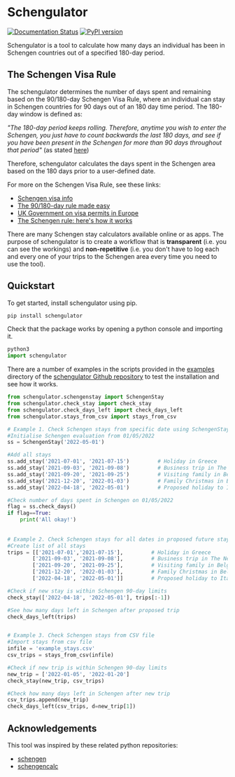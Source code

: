 # Schengulator

[![Documentation Status](https://readthedocs.org/projects/schengulator/badge/?version=latest)](https://schengulator.readthedocs.io/en/latest/?badge=latest) [![PyPI version](https://badge.fury.io/py/schengulator.svg)](https://badge.fury.io/py/schengulator)

Schengulator is a tool to calculate how many days an individual has been in Schengen countries out of a specified 180-day period.

## The Schengen Visa Rule

The schengulator determines the number of days spent and remaining based on the 90/180-day Schengen Visa Rule, where an individual can stay in Schengen countries for 90 days out of an 180 day time period. The 180-day window is defined as:
    
*"The 180-day period keeps rolling. Therefore, anytime you wish to enter the Schengen, you just have to count backwards the last 180 days, and see if you have been present in the Schengen for more than 90 days throughout that period"* (as stated [here](https://www.schengenvisainfo.com/visa-calculator))

Therefore, schengulator calculates the days spent in the Schengen area based on the 180 days prior to a user-defined date.

For more on the Schengen Visa Rule, see these links:
+ [Schengen visa info](https://www.schengenvisainfo.com)
+ [The 90/180-day rule made easy](https://newlandchase.com/the-schengen-areas-90-180-day-rule-made-easy/)
+ [UK Government on visa permits in Europe](https://www.gov.uk/guidance/check-if-you-need-a-visa-or-permit-for-europe)
+ [The Schengen rule: here's how it works](https://www.frenchentree.com/brexit/eu-90-180-day-rule-heres-how-it-works/)

There are many Schengen stay calculators available online or as apps. The purpose of schengulator is to create a workflow that is **transparent** (i.e. you can see the workings) and **non-repetitive** (i.e. you don't have to log each and every one of your trips to the Schengen area every time you need to use the tool).
 

## Quickstart
To get started, install schengulator using pip.

```python
pip install schengulator
```

Check that the package works by opening a python console and importing it.

```python
python3
import schengulator
```

There are a number of examples in the scripts provided in the [examples](https://github.com/PennyHow/schengulator/tree/main/examples) directory of the [schengulator Github repository](https://github.com/PennyHow/schengulator) to test the installation and see how it works. 

```python
from schengulator.schengenstay import SchengenStay
from schengulator.check_stay import check_stay
from schengulator.check_days_left import check_days_left
from schengulator.stays_from_csv import stays_from_csv

# Example 1. Check Schengen stays from specific date using SchengenStay obj
#Initialise Schengen evaluation from 01/05/2022
ss = SchengenStay('2022-05-01')

#Add all stays
ss.add_stay('2021-07-01', '2021-07-15')         # Holiday in Greece
ss.add_stay('2021-09-03', '2021-09-08')         # Business trip in The Netherlands
ss.add_stay('2021-09-20', '2021-09-25')         # Visiting family in Belgium
ss.add_stay('2021-12-20', '2022-01-03')         # Family Christmas in Belgium
ss.add_stay('2022-04-18', '2022-05-01')         # Proposed holiday to Italy

#Check number of days spent in Schengen on 01/05/2022
flag = ss.check_days()
if flag==True:
    print('All okay!')
    
   
# Example 2. Check Schengen stays for all dates in proposed future stay
#Create list of all stays
trips = [['2021-07-01','2021-07-15'],         # Holiday in Greece
        ['2021-09-03', '2021-09-08'],         # Business trip in The Netherlands
        ['2021-09-20', '2021-09-25'],         # Visiting family in Belgium
        ['2021-12-20', '2022-01-03'],         # Family Christmas in Belgium
        ['2022-04-18', '2022-05-01']]         # Proposed holiday to Italy

#Check if new stay is within Schengen 90-day limits
check_stay(['2022-04-18', '2022-05-01'], trips[:-1])

#See how many days left in Schengen after proposed trip
check_days_left(trips)


# Example 3. Check Schengen stays from CSV file
#Import stays from csv file
infile = 'example_stays.csv'
csv_trips = stays_from_csv(infile)

#Check if new trip is within Schengen 90-day limits
new_trip = ['2022-01-05', '2022-01-20']
check_stay(new_trip, csv_trips)

#Check how many days left in Schengen after new trip
csv_trips.append(new_trip)
check_days_left(csv_trips, d=new_trip[1]) 
```

## Acknowledgements
This tool was inspired by these related python repositories:
+ [schengen](https://github.com/weddige/schengen)
+ [schengencalc](https://github.com/nuno-filipe/schengencalc)

